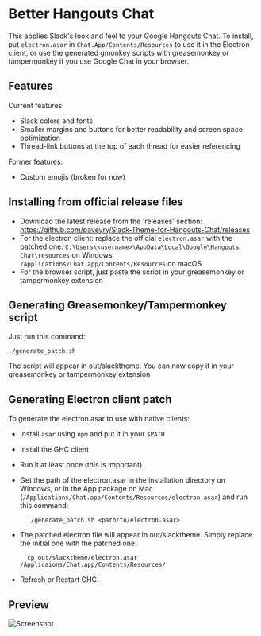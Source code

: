 Better Hangouts Chat
====================================

This applies Slack's look and feel to your Google Hangouts Chat.
To install, put `electron.asar` in `Chat.App/Contents/Resources` to use it
in the Electron client, or use the generated gmonkey scripts with greasemonkey
or tampermonkey if you use Google Chat in your browser.

Features
---------

Current features: 

- Slack colors and fonts
- Smaller margins and buttons for better readability and screen space optimization
- Thread-link buttons at the top of each thread for easier referencing

Former features:

- Custom emojis (broken for now)

Installing from official release files
---------------------------------------

- Download the latest release from the 'releases' section:
https://github.com/paveyry/Slack-Theme-for-Hangouts-Chat/releases
- For the electron client: replace the official `electron.asar` with the patched one:
`C:\Users\<username>\AppData\Local\Google\Hangouts Chat\resources` on Windows,
`/Applications/Chat.app/Contents/Resources` on macOS
- For the browser script, just paste the script in your greasemonkey or tampermonkey extension

Generating Greasemonkey/Tampermonkey script
--------------------------------------------

Just run this command:

    ./generate_patch.sh

The script will appear in out/slacktheme. You can now copy it in your greasemonkey or tampermonkey
extension

Generating Electron client patch
---------------------------------

To generate the electron.asar to use with native clients:

- Install `asar` using `npm` and put it in your `$PATH`
- Install the GHC client
- Run it at least once (this is important)
- Get the path of the electron.asar in the installation directory on Windows, or in the App
 package on Mac (`/Applications/Chat.app/Contents/Resources/electron.asar`) and run this command:

        ./generate_patch.sh <path/to/electron.asar>

- The patched electron file will appear in out/slacktheme. Simply replace the initial one with 
the patched one:

        cp out/slacktheme/electron.asar /Applicaions/Chat.app/Contents/Resources/

- Refresh or Restart GHC.

Preview
--------

![Screenshot](https://user-images.githubusercontent.com/3884900/61709663-0090f680-ad50-11e9-9e60-3acc69c87f97.png)
